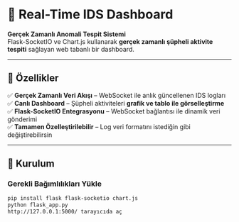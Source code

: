 # 🚀 Real-Time IDS Dashboard

**Gerçek Zamanlı Anomali Tespit Sistemi**  
Flask-SocketIO ve Chart.js kullanarak **gerçek zamanlı şüpheli aktivite tespiti** sağlayan web tabanlı bir dashboard.

---

## 📌 Özellikler

✅ **Gerçek Zamanlı Veri Akışı** – WebSocket ile anlık güncellenen IDS logları  
✅ **Canlı Dashboard** – Şüpheli aktiviteleri **grafik ve tablo ile görselleştirme**  
✅ **Flask-SocketIO Entegrasyonu** – WebSocket bağlantısı ile dinamik veri gönderimi  
✅ **Tamamen Özelleştirilebilir** – Log veri formatını istediğin gibi değiştirebilirsin  

---

## 🚀 Kurulum

### **Gerekli Bağımlılıkları Yükle**
```bash
pip install flask flask-socketio chart.js
python flask_app.py
http://127.0.0.1:5000/ tarayıcıda aç
